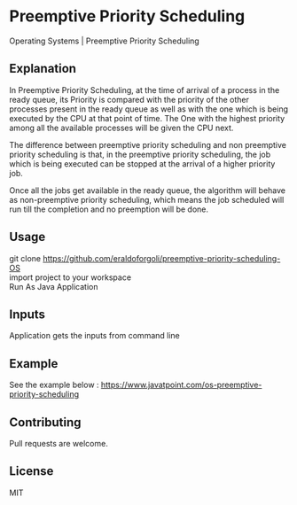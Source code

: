 # Preemptive Priority Scheduling


Operating Systems | Preemptive Priority Scheduling 



## Explanation
In Preemptive Priority Scheduling, at the time of arrival of a process in the ready queue, its Priority is compared with the priority of the other processes present in the ready queue as well as with the one which is being executed by the CPU at that point of time. The One with the highest priority among all the available processes will be given the CPU next.

The difference between preemptive priority scheduling and non preemptive priority scheduling is that, in the preemptive priority scheduling, the job which is being executed can be stopped at the arrival of a higher priority job.

Once all the jobs get available in the ready queue, the algorithm will behave as non-preemptive priority scheduling, which means the job scheduled will run till the completion and no preemption will be done.



## Usage

git clone https://github.com/eraldoforgoli/preemptive-priority-scheduling-OS  
import project to your workspace  
Run As Java Application

## Inputs
Application gets the inputs from command line 

## Example
See the example below : https://www.javatpoint.com/os-preemptive-priority-scheduling

## Contributing
Pull requests are welcome. 


## License
MIT
